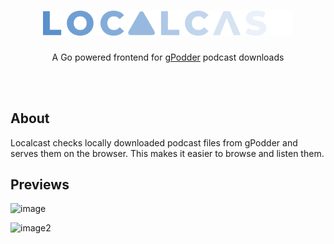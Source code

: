<p align="center">
  <h1 align="center"><img width="400" src="./assets/logo.png" alt="localcast"></h1>
  <p align="center">A Go powered frontend for <a href="https://github.com/gpodder/gpodder" target="_blank">gPodder</a> podcast downloads</p>
</p>

<br>
<br>

## About

Localcast checks locally downloaded podcast files from gPodder and serves them on the browser. This makes it easier to browse and listen them.

## Previews

![image](https://user-images.githubusercontent.com/47277246/215434469-338b5533-85d7-4e3d-82be-a230113f004f.png)

![image2](https://user-images.githubusercontent.com/47277246/215437436-61f51406-d47d-4beb-8ec2-f2c897c19fef.png)
